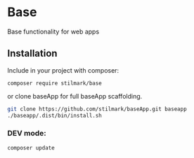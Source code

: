 # Base
Base functionality for web apps

## Installation

Include in your project with composer:

`composer require stilmark/base`

or clone baseApp for full baseApp scaffolding.

```bash
git clone https://github.com/stilmark/baseApp.git baseapp
./baseapp/.dist/bin/install.sh
```

### DEV mode:

```bash
composer update
```